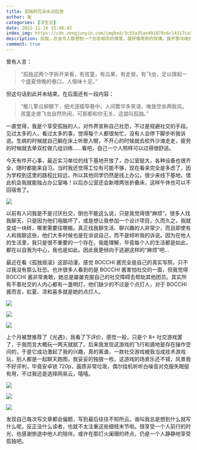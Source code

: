 ```yaml
---
title: 孤独的花朵永远绽放
author: 胤
categories: [浮生记]
date: 2022-11-16 15:48:43
index_img: https://cdn.zengjunyin.com/imgbed/3c55a35ae401879c6c14317ca5f069fc9092718e.jpg/cover
description: 孤独，总会令人联想到一个形影相吊的情景，就好像带刺的玫瑰，拨开那冷峻的外表，或许我们能够看到潜藏的柔弱。
comment: true
---
```


曾有人言：

> “孤独这两个字拆开来看，有孩童，有瓜果，有走兽，有飞虫，足以撑起一个盛夏傍晚的巷口，人情味十足。”

但这句话到此并未结束，在后面还有一段内容：

> “稚儿擎瓜柳棚下，细犬逐蝶窄巷中。人间繁华多笑语，唯我空余两鬓风。孩童走兽飞虫自然热闹，可那都和你无关，这就叫孤独。”

一直觉得，我是个享受孤独的人，对外界宣称自己社恐，不过是规避社交的手段。见过太多的人，看过太多的事，觉得每个人都很匆忙，没有人会停下脚步听我诉说。生病的时候就自己躺在床上听歌入眠，不开心的时候就去校外沙滩走走，疲劳的时候就去单双杠做几组训练……看吧，自己一个人照样可以过得很舒适。

今天有件开心事，最近实习单位的线下基地开放了，办公室挺大，各种设备也很齐全，随时都能来自习。当时我还觉得工位有可能不够，现在看来完全是多虑了，因为学校到这里的路程比较远，所以其他同学仍然是线上办公，很少来线下基地，借此机会我就能独占办公室咯！以后办公室还会新增两张折叠床，这样午休也可以不回宿舍了。

![](https://cdn.zengjunyin.com/imgbed/bf02aacef60759a663137746df122629e34c282c.jpg/post)

以前有人问我是不是讨厌社交，倒也不能这么说，只是我觉得很“麻烦”。很多人找我聊天，只是因为他们电脑坏了，或是想让我参加一个设计项目，久而久之，我就变成一块砖，哪里需要往哪搬。真正找我聊生活、聊兴趣的人非常少，而且即使有人和我聊这些，他们大多时候也是在诉说自己，而不是倾听我的诉说。因为在他人的生活里，我只是很不重要的一个存在，我能理解，毕竟每个人的生活都是如此，都在以自我为中心，我也是如此。因此我更倾向于逃避这样的“麻烦”吧...

最近在看《孤独摇滚》这部动漫，感觉 BOCCHI 酱完全是自己的真实写照，只不过我没有那么社恐。也许很多人看到的是 BOCCHI 酱害怕社交的一面，但我觉得 BOCCHI 酱非常勇敢，她总是屡屡克服自己的社交障碍去帮助其他团员。其实所有不善社交的人内心都有一盏明灯，他们缺少的不过是个点灯人，对于 BOCCHI 酱而言，虹夏、凉和喜多就是她的点灯人。

![](https://cdn.zengjunyin.com/imgbed/df26817b77ed55dac1bc938c2c77ea980ca1dda2.png/post)

![](https://cdn.zengjunyin.com/imgbed/166af8c6b76d4e69721baccde37019b24724d48c.png/post)

![](https://cdn.zengjunyin.com/imgbed/5f279d283d41153d608d53d8d03fc15fffda0c93.png/post)

上个月被慧推荐了《光遇》，我看了下评价，感觉一般，只是个 8+ 社交游戏罢了，于我而言大概玩一两天就腻了。后来我发现这游戏的飞行和遁地是存在操作空间的，于是它成功激起了我的兴趣，真的离谱，一款社交游戏被我当成技术游戏玩，别人都是一起聊天跑图，我妥妥的独狼一枚。这游戏的场景乐还不错，风景我不好评判，毕竟安卓锁 720p，画质非常垃圾，偶尔挂机听听白噪音对克服失眠挺有用，不过我还是选择网易云，嘻嘻。

![](https://cdn.zengjunyin.com/imgbed/97e18bb2256b474b9c179a69cbd651374160d1a4.jpg/post)

![](https://cdn.zengjunyin.com/imgbed/67c786651c7f75a56bda35add6b20778648f1c14.jpg/post)

![](https://cdn.zengjunyin.com/imgbed/4f4466d7852c263c860cc8be749a937306e56191.jpg/post)

发现自己每次写文章都会偏题，写到最后往往不知所云。谁叫我总是想到什么就写什么呢，反正没什么读者，也就不太注重这些细枝末节啦。很享受一个人前行的时光，也感谢旅途中他人的陪伴。或许在那灯火阑珊的终点，仍是一个人静静地享受孤独吧。